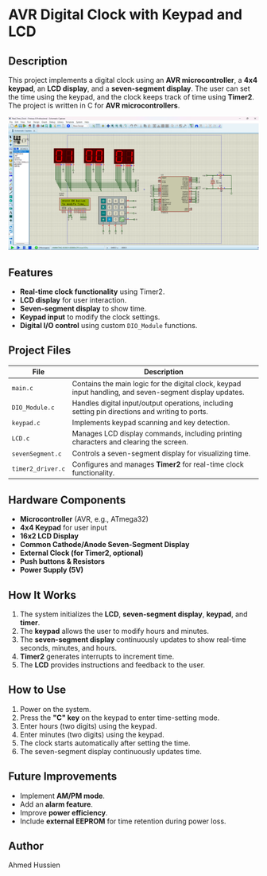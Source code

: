 # AVR Digital Clock with Keypad and LCD

## Description
This project implements a digital clock using an **AVR microcontroller**, a **4x4 keypad**, an **LCD display**, and a **seven-segment display**. The user can set the time using the keypad, and the clock keeps track of time using **Timer2**. The project is written in C for **AVR microcontrollers**.


![screen shot](https://github.com/Ahmed2222002/Embedded-Systems/blob/Real_time_clock_project/image.png?raw=true)

## Features
- **Real-time clock functionality** using Timer2.
- **LCD display** for user interaction.
- **Seven-segment display** to show time.
- **Keypad input** to modify the clock settings.
- **Digital I/O control** using custom `DIO_Module` functions.

## Project Files
| File                 | Description |
|----------------------|-------------|
| `main.c`            | Contains the main logic for the digital clock, keypad input handling, and seven-segment display updates. |
| `DIO_Module.c`      | Handles digital input/output operations, including setting pin directions and writing to ports. |
| `keypad.c`          | Implements keypad scanning and key detection. |
| `LCD.c`             | Manages LCD display commands, including printing characters and clearing the screen. |
| `sevenSegment.c`    | Controls a seven-segment display for visualizing time. |
| `timer2_driver.c`   | Configures and manages **Timer2** for real-time clock functionality. |

## Hardware Components
- **Microcontroller** (AVR, e.g., ATmega32)
- **4x4 Keypad** for user input
- **16x2 LCD Display**
- **Common Cathode/Anode Seven-Segment Display**
- **External Clock (for Timer2, optional)**
- **Push buttons & Resistors**
- **Power Supply (5V)**

## How It Works
1. The system initializes the **LCD**, **seven-segment display**, **keypad**, and **timer**.
2. The **keypad** allows the user to modify hours and minutes.
3. The **seven-segment display** continuously updates to show real-time seconds, minutes, and hours.
4. **Timer2** generates interrupts to increment time.
5. The **LCD** provides instructions and feedback to the user.

## How to Use
1. Power on the system.
2. Press the **"C" key** on the keypad to enter time-setting mode.
3. Enter hours (two digits) using the keypad.
4. Enter minutes (two digits) using the keypad.
5. The clock starts automatically after setting the time.
6. The seven-segment display continuously updates time.

## Future Improvements
- Implement **AM/PM mode**.
- Add an **alarm feature**.
- Improve **power efficiency**.
- Include **external EEPROM** for time retention during power loss.

## Author
Ahmed Hussien


